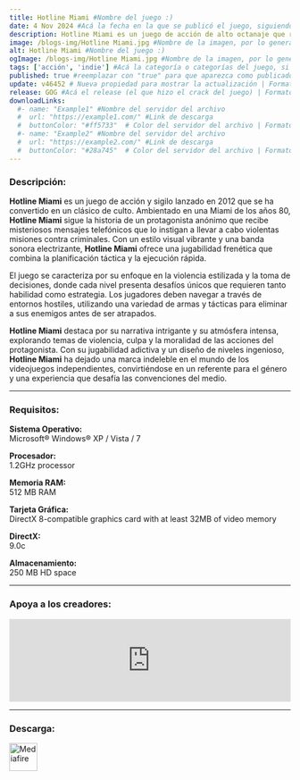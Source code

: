 ```yaml
---
title: Hotline Miami #Nombre del juego :)
date: 4 Nov 2024 #Acá la fecha en la que se publicó el juego, siguiendo este formato: Dia "30", Mes "Oct", Año "2024" = como debe quedar: 30 Oct 2024
description: Hotline Miami es un juego de acción de alto octanaje que rebosa brutalidad es estado puro, violentos tiroteos y demoledores combates cuerpo a cuerpo. #Acá una mini descripción del juego
image: /blogs-img/Hotline Miami.jpg #Nombre de la imagen, por lo general es exactamente el mismo nombre que el juego excluyendo lo ":" (Dos puntos)
alt: Hotline Miami #Nombre del juego :)
ogImage: /blogs-img/Hotline Miami.jpg #Nombre de la imagen, por lo general es exactamente el mismo nombre que el juego excluyendo lo ":" (Dos puntos)
tags: ['acción', 'indie'] #Acá la categoría o categorías del juego, si es más de una se coloca en este formato: ['categoría1', 'categoría2']
published: true #reemplazar con "true" para que aparezca como publicado
update: v46452 # Nueva propiedad para mostrar la actualización | Formato: v1.0.0
release: GOG #Acá el release (el que hizo el crack del juego) | Formato: Nicolhetti
downloadLinks:
  #- name: "Example1" #Nombre del servidor del archivo
  #  url: "https://example1.com/" #Link de descarga
  #  buttonColor: "#ff5733"  # Color del servidor del archivo | Formato hexadecimal | MediaFire: #0171F0 | Buzzheavier: #FF6600 |
  #- name: "Example2" #Nombre del servidor del archivo
  #  url: "https://example2.com/" #Link de descarga
  #  buttonColor: "#28a745"  # Color del servidor del archivo | Formato hexadecimal | MediaFire: #0171F0 | Buzzheavier: #FF6600 |
---
```


<!--En VSCode seleccionando una palabra, por ejemplo: "Hotline Miami" y apretando Ctrl+F2 se seleccionan todas las palabras iguales-->

### Descripción:
**Hotline Miami** es un juego de acción y sigilo lanzado en 2012 que se ha convertido en un clásico de culto. Ambientado en una Miami de los años 80, **Hotline Miami** sigue la historia de un protagonista anónimo que recibe misteriosos mensajes telefónicos que lo instigan a llevar a cabo violentas misiones contra criminales. Con un estilo visual vibrante y una banda sonora electrizante, **Hotline Miami** ofrece una jugabilidad frenética que combina la planificación táctica y la ejecución rápida.

El juego se caracteriza por su enfoque en la violencia estilizada y la toma de decisiones, donde cada nivel presenta desafíos únicos que requieren tanto habilidad como estrategia. Los jugadores deben navegar a través de entornos hostiles, utilizando una variedad de armas y tácticas para eliminar a sus enemigos antes de ser atrapados. 

**Hotline Miami** destaca por su narrativa intrigante y su atmósfera intensa, explorando temas de violencia, culpa y la moralidad de las acciones del protagonista. Con su jugabilidad adictiva y un diseño de niveles ingenioso, **Hotline Miami** ha dejado una marca indeleble en el mundo de los videojuegos independientes, convirtiéndose en un referente para el género y una experiencia que desafía las convenciones del medio.
<!--Prompt para Chat-GPT: Hazme una descripción para el juego "Hotline Miami" y cada que menciones "Hotline Miami" ponlo en negrita -->

---

### Requisitos:
**Sistema Operativo:**  
Microsoft® Windows® XP / Vista / 7

**Procesador:**  
1.2GHz processor

**Memoria RAM:**  
512 MB RAM

**Tarjeta Gráfica:**  
DirectX 8-compatible graphics card with at least 32MB of video memory

**DirectX:**  
9.0c

**Almacenamiento:**  
250 MB HD space

<!--Si falta o sobra un requisito se quita o se agrega manteniendo el mismo formato-->

---

### Apoya a los creadores:
<iframe src="https://store.steampowered.com/widget/219150/" frameborder="0" style="background-color: transparent; width: 100% !important; aspect-ratio: 646 / 190;"></iframe>

<!--Reemplazar los numeros (AppID) del juego (en este caso 2668510) por el numero (AppID) correspondiente con el juego a publicar-->
<!--El AppID se encuentra en la URL del Juego en Steam-->

---

### Descarga:

[<img src="https://gist.github.com/cxmeel/0dbc95191f239b631c3874f4ccf114e2/raw/download.svg" alt="Mediafire" height="50" />](https://www.mediafire.com/file/vx8xswcuul42xxz/Hotline_Miami_-_By_Nicolhetti_Projects.zip/file)

<!-- # se debe reemplazar por el link de descarga-->

<!--NOMBRE-DEL-SERVICIO se debe reemplazar por el servicio donde está subido el juego-->
